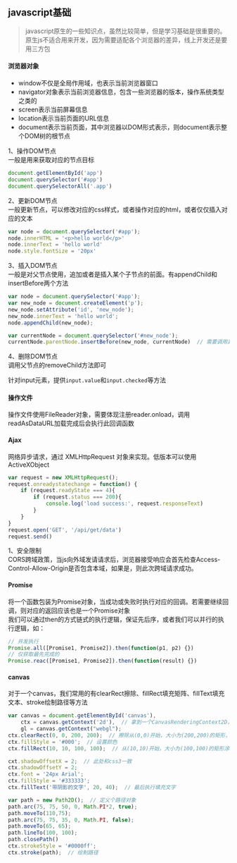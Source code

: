 <!--
2020-04-07 12:59:02
https://ae01.alicdn.com/kf/H6afaf3902644461a866e1e09bf6004480.png
前端
javascript基础
javascript原生的一些知识点，虽然比较简单，但是学习基础是很重要的
javascript原生的一些知识点，虽然比较简单，但是学习基础是很重要的。原生js不适合用来开发，因为需要适配各个浏览器的差异，线上开发还是要用三方包
-->

## javascript基础

> javascript原生的一些知识点，虽然比较简单，但是学习基础是很重要的。原生js不适合用来开发，因为需要适配各个浏览器的差异，线上开发还是要用三方包

#### 浏览器对象
* window不仅是全局作用域，也表示当前浏览器窗口
* navigator对象表示当前浏览器信息，包含一些浏览器的版本，操作系统类型之类的
* screen表示当前屏幕信息
* location表示当前页面的URL信息
* document表示当前页面，其中浏览器以DOM形式表示，则document表示整个DOM树的根节点

1、操作DOM节点  
一般是用来获取对应的节点目标
```javascript
document.getElementById('app')
document.querySelector('#app')
document.querySelectorAll('.app')
```
2、更新DOM节点  
一般更新节点，可以修改对应的css样式，或者操作对应的html，或者仅仅插入对应的文本
```javascript
var node = document.querySelector('#app');
node.innerHTML = '<p>hello world</p>'
node.innerText = 'hello world'
node.style.fontSize = '20px'
```
3、插入DOM节点  
一般是对父节点使用，追加或者是插入某个子节点的前面。有appendChild和insertBefore两个方法
```javascript
var node = document.querySelector('#app');
var new_node = document.createElement('p');
new_node.setAttribute('id', 'new_node');
new_node.innerText = 'hello world';
node.appendChild(new_node);

var currentNode = document.querySelector('#new_node');
currentNode.parentNode.insertBefore(new_node, currentNode)  // 需要调用其父节点的insertBefore方法
```
4、删除DOM节点  
调用父节点的removeChild方法即可

针对input元素，提供`input.value`和`input.checked`等方法

#### 操作文件  
操作文件使用FileReader对象，需要体现注册reader.onload，调用readAsDataURL加载完成后会执行此回调函数

#### Ajax
网络异步请求，通过 XMLHttpRequest 对象来实现。低版本可以使用ActiveXObject  
```javascript
var request = new XMLHttpRequest();
request.onreadystatechange = function() {
    if (request.readyState === 4){
        if (request.status === 200){
            console.log('load success:', request.responseText)
        }
    }
}
request.open('GET', '/api/get/data')
request.send()
```
1、安全限制  
CORS跨域政策，当js向外域发请请求后，浏览器接受响应会首先检查Access-Control-Allow-Origin是否包含本域，如果是，则此次跨域请求成功。

#### Promise
将一个函数包装为Promise对象，当成功或失败时执行对应的回调。若需要继续回调，则对应的返回应该也是一个Promise对象  
我们可以通过then的方式链式的执行逻辑，保证先后序，或者我们可以并行的执行逻辑，如：  
```javascript
// 并发执行
Promise.all([Promise1, Promise2]).then(function(p1, p2) {})
// 仅获取最先完成的
Promise.reac([Promise1, Promise2]).then(function(result) {})
```

#### canvas
对于一个canvas，我们常用的有clearRect擦除、fillRect填充矩阵、fillText填充文本、stroke绘制路径等方法
```javascript
var canvas = document.getElementById('canvas'),
    ctx = canvas.getContext('2d'),  // 拿到一个CanvasRenderingContext2D，绘制2D
    gl = canvas.getContext("webgl");
ctx.clearRect(0, 0, 200, 200);  // 擦除从(0,0)开始，大小为(200,200)的矩形，即变为透明色
ctx.fillStyle = '#000';  // 设置颜色
ctx.fillRect(10, 10, 100, 100);  // 从(10,10)开始，大小为(100,100)的矩形涂色

cxt.shadowOffsetX = 2;  // 此处和css3一致
ctx.shadowOffsetY = 2;
ctx.font = '24px Arial';
ctx.fillStyle = '#333333';
ctx.fillText('带阴影的文字', 20, 40);  // 最后执行填充文字

var path = new Path2D();  // 定义个路径对象
path.arc(75, 75, 50, 0, Math.PI*2, true);
path.moveTo(110,75);
path.arc(75, 75, 35, 0, Math.PI, false);
path.moveTo(65, 65);
path.lineTo(100, 100);
path.closePath()
ctx.strokeStyle = '#0000ff';
ctx.stroke(path);  // 绘制路径
```







